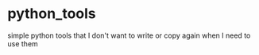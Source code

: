 # python_tools
simple python tools that I don't want to write or copy again when I need to use them
